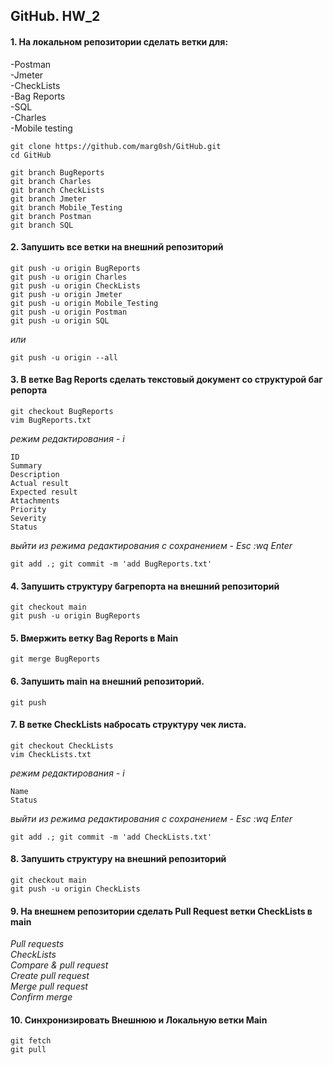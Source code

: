 ## GitHub. HW_2
#### 1. На локальном репозитории сделать ветки для:  
-Postman  
-Jmeter  
-CheckLists  
-Bag Reports  
-SQL    
-Charles  
-Mobile testing  
  
```
git clone https://github.com/marg0sh/GitHub.git
cd GitHub

git branch BugReports
git branch Charles
git branch CheckLists
git branch Jmeter
git branch Mobile_Testing
git branch Postman
git branch SQL
```
  
#### 2. Запушить все ветки на внешний репозиторий  
```
git push -u origin BugReports
git push -u origin Charles
git push -u origin CheckLists
git push -u origin Jmeter
git push -u origin Mobile_Testing
git push -u origin Postman
git push -u origin SQL
```
*или*  
```
git push -u origin --all
```
  
#### 3. В ветке Bag Reports сделать текстовый документ со структурой баг репорта  
```
git checkout BugReports
vim BugReports.txt
```
*режим редактирования - i*   
```
ID
Summary
Description
Actual result
Expected result
Attachments
Priority
Severity
Status

```
*выйти из режима редактирования с сохранением - Esc :wq Enter*   
```
git add .; git commit -m 'add BugReports.txt'
```
  
#### 4. Запушить структуру багрепорта на внешний репозиторий  
```
git checkout main
git push -u origin BugReports
```
  
#### 5. Вмержить ветку Bag Reports в Main  
```
git merge BugReports
```
  
#### 6. Запушить main на внешний репозиторий.  
```
git push
```
  
#### 7. В ветке CheckLists набросать структуру чек листа.  
```
git checkout CheckLists
vim CheckLists.txt
```
*режим редактирования - i*  
```
Name
Status

```
*выйти из режима редактирования с сохранением - Esc :wq Enter*   
```
git add .; git commit -m 'add CheckLists.txt'
```
  
#### 8. Запушить структуру на внешний репозиторий  
```
git checkout main
git push -u origin CheckLists
```
  
#### 9. На внешнем репозитории сделать Pull Request ветки CheckLists в main    
*Pull requests  
CheckLists  
Compare & pull request  
Create pull request  
Merge pull request  
Confirm merge*  

#### 10. Синхронизировать Внешнюю и Локальную ветки Main  
```
git fetch
git pull
```
